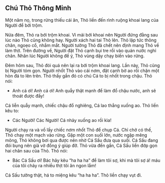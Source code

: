 ## Chú Thỏ Thông Minh

Một năm nọ, trong rừng thiếu cái ăn, Thỏ liền đến rình ruộng khoai lang của Người để bới trộm.

Nửa đêm, Thỏ ra bới trộm khoai. Vì mải bới khoai nên Người đứng đằng sau lúc nào Thỏ cũng không hay. Người xách hai tai Thỏ lên. Thỏ lập tức thõng chân, ngoẹo cổ, nhắm mắt. Người tưởng Thỏ đã chết nên định mang Thỏ về làm thịt. Trên đường về, Người đặt Thỏ cạnh bụi tre rồi vào quán nước nghỉ chân. Nhân lúc Người không để ý, Thỏ vùng dậy chạy biến vào rừng.

Đêm hôm sau, Thỏ đói quá nên lại ra bới trộm khoai lang. Lần này, Thỏ cũng bị Người tóm gọn. Người nhốt Thỏ vào cái nơm, đặt cạnh bờ ao rồi chặn một hòn đá to lên trên. Thỏ thấy gần đó có chú Cá to bị nhốt trong chậu. Thỏ nói:

- Anh cá ơi! Anh cá ơi! Anh quẫy thật mạnh để làm đổ chậu nước, anh sẽ thoát được đấy!

Cá liễn quẫy mạnh, chiếc chậu đổ nghiêng, Cá lao thẳng xuống ao. Thỏ liền kêu to:

- Các Người! Các Người! Cá nhảy xuống ao rồi kìa!

Người chạy ra và vồ lấy chiếc nơm nhốt Thỏ để chụp Cá. Chỉ chờ có thế, Thỏ chạy một mạch vào rừng. Gặp một con suối lớn, nước ngập mêng mông, Thỏ không bơi qua được nên nhờ Cá Sấu đưa qua suối. Cá Sấu đang đói bụng nên giả vờ đồng ý giúp đỡ. Thỏ vừa đến gần, Cá Sấu liền đớp gọn hai chân sau của Thỏ. Thỏ nói:

- Bác Cá Sấu ơi! Bác hãy kêu “ha ha ha” để làm tôi sợ, khi mà tôi sợ á! máu của tôi chảy ra nhiều thịt tôi ăn ngon lắm!

Cá Sấu tưởng thật, há to miệng kêu “ha ha ha”. Thỏ liền chạy vụt đi.
